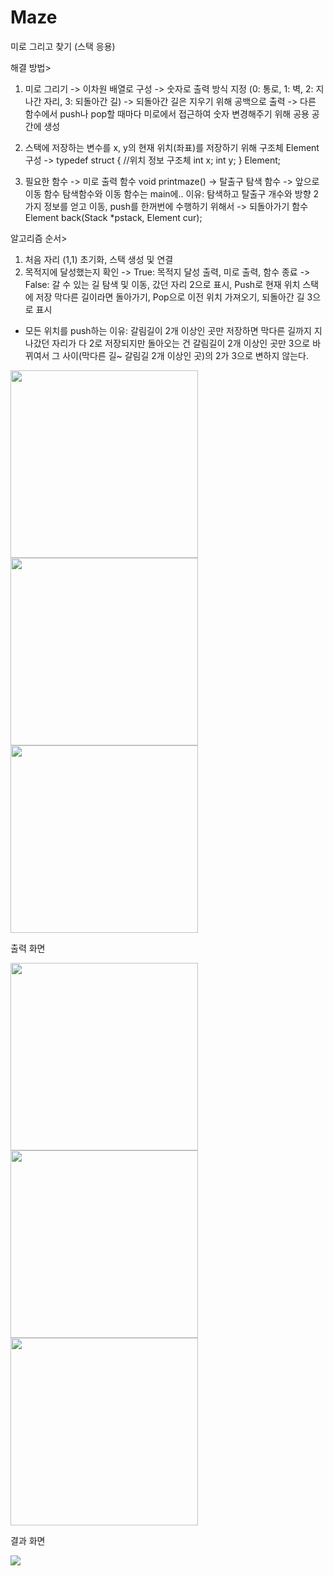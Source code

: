 # Maze
미로 그리고 찾기 (스택 응용)

해결 방법>
1. 미로 그리기
-> 이차원 배열로 구성
-> 숫자로 출력 방식 지정
(0: 통로, 1: 벽, 2: 지나간 자리, 3: 되돌아간 길)
-> 되돌아간 길은 지우기 위해 공백으로 출력
-> 다른 함수에서 push나 pop할 때마다 미로에서 접근하여 숫자 변경해주기 위해 공용 공간에 생성

2. 스택에 저장하는 변수를 x, y의 현재 위치(좌표)를 저장하기 위해 구조체 Element 구성
-> typedef struct { //위치 정보 구조체
	int x;
	int y;
} Element;

3. 필요한 함수
-> 미로 출력 함수 
void printmaze()
-> 탈출구 탐색 함수
-> 앞으로 이동 함수
    탐색함수와 이동 함수는 main에.. 
이유: 탐색하고 탈출구 개수와 방향 2가지 정보를 얻고 이동, push를 한꺼번에 수행하기 위해서
-> 되돌아가기 함수
   Element back(Stack *pstack, Element cur);

알고리즘 순서>
1. 처음 자리 (1,1) 초기화, 스택 생성 및 연결 
1. 목적지에 달성했는지 확인
-> True: 목적지 달성 출력, 미로 출력, 함수 종료
-> False: 
갈 수 있는 길 탐색 및 이동, 갔던 자리 2으로 표시, Push로 현재 위치 스택에 저장
막다른 길이라면 돌아가기, Pop으로 이전 위치 가져오기, 되돌아간 길 3으로 표시 
* 모든 위치를 push하는 이유: 갈림길이 2개 이상인 곳만 저장하면 막다른 길까지 지나갔던 자리가 다 2로 저장되지만 돌아오는 건 갈림길이 2개 이상인 곳만 3으로 바뀌여서 그 사이(막다른 길~ 갈림길 2개 이상인 곳)의 2가 3으로 변하지 않는다.
<div>
<img width ="300" src="https://user-images.githubusercontent.com/60779441/77487169-13c30b80-6e75-11ea-8554-192a54a4b593.png">
<img width ="300" src="https://user-images.githubusercontent.com/60779441/77487179-1c1b4680-6e75-11ea-9a65-d6d2074627c0.png">
<img width ="300" src="https://user-images.githubusercontent.com/60779441/77487414-c3987900-6e75-11ea-8814-bbe4cf3acc5a.png">
</div>	

출력 화면
<div>
<img width ="300" src="https://user-images.githubusercontent.com/60779441/77487426-c85d2d00-6e75-11ea-8ff1-5c54bd8c1f6d.png">
<img width ="300" src="https://user-images.githubusercontent.com/60779441/77487432-cabf8700-6e75-11ea-8534-5612a38c0c9d.png">
<img width ="300" src="https://user-images.githubusercontent.com/60779441/77487437-ceeba480-6e75-11ea-978b-eb4da7829a3e.png">
</div>

결과 화면
<div>
<img src="https://user-images.githubusercontent.com/60779441/77487444-d1e69500-6e75-11ea-9447-c9a7d0a27a39.png">
</div>
